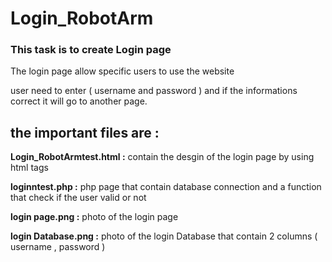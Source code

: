 # Login_RobotArm

### This task is to create Login page 

The login page allow specific users to use the website 

user need to enter ( username and password ) and if the informations correct it will go to another page.

## the important files are :

**Login_RobotArmtest.html :** contain the desgin of the login page by using html tags

**loginntest.php :** php page that contain database connection and a function that check if the user valid or not

**login page.png :** photo of the login page

**login Database.png :** photo of the login Database that contain 2 columns ( username , password )
